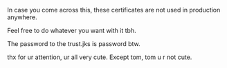 In case you come across this, these certificates are not used in production anywhere.

Feel free to do whatever you want with it tbh.

The password to the trust.jks is password btw.


thx for ur attention, ur all very cute. Except tom, tom u r not cute.